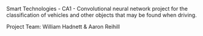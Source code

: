 Smart Technologies - CA1 - Convolutional neural network project for the classification of vehicles and other objects that may be found when driving.

Project Team: William Hadnett & Aaron Reihill  